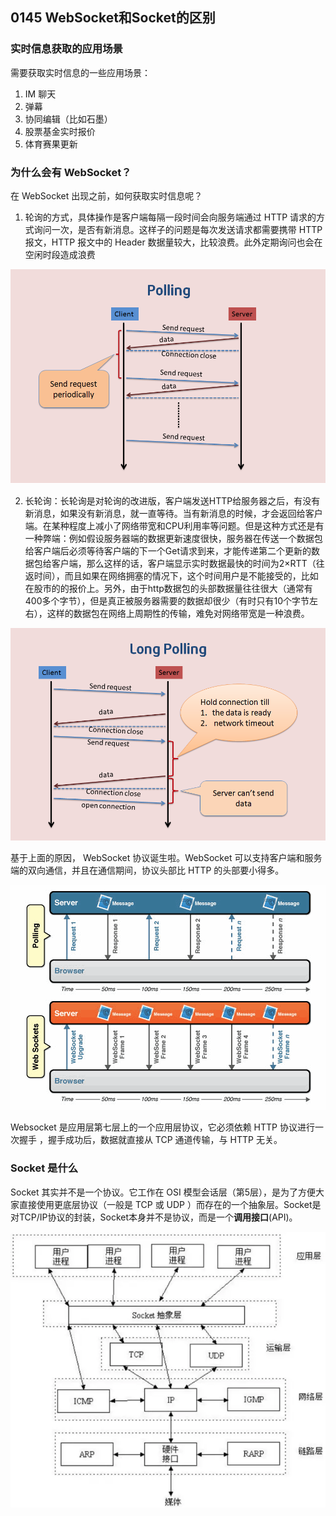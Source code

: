 ## 0145 WebSocket和Socket的区别



### 实时信息获取的应用场景

需要获取实时信息的一些应用场景：



1. IM 聊天
2. 弹幕
3. 协同编辑（比如石墨）
4. 股票基金实时报价
5. 体育赛果更新



### 为什么会有 WebSocket？



在 WebSocket 出现之前，如何获取实时信息呢？



1. 轮询的方式，具体操作是客户端每隔一段时间会向服务端通过 HTTP 请求的方式询问一次，是否有新消息。这样子的问题是每次发送请求都需要携带 HTTP 报文，HTTP 报文中的 Header 数据量较大，比较浪费。此外定期询问也会在空闲时段造成浪费

![1](1.png)

2. 长轮询：长轮询是对轮询的改进版，客户端发送HTTP给服务器之后，有没有新消息，如果没有新消息，就一直等待。当有新消息的时候，才会返回给客户端。在某种程度上减小了网络带宽和CPU利用率等问题。但是这种方式还是有一种弊端：例如假设服务器端的数据更新速度很快，服务器在传送一个数据包给客户端后必须等待客户端的下一个Get请求到来，才能传递第二个更新的数据包给客户端，那么这样的话，客户端显示实时数据最快的时间为2×RTT（往返时间），而且如果在网络拥塞的情况下，这个时间用户是不能接受的，比如在股市的的报价上。另外，由于http数据包的头部数据量往往很大（通常有400多个字节），但是真正被服务器需要的数据却很少（有时只有10个字节左右），这样的数据包在网络上周期性的传输，难免对网络带宽是一种浪费。

![](2.png)





基于上面的原因， WebSocket 协议诞生啦。WebSocket 可以支持客户端和服务端的双向通信，并且在通信期间，协议头部比 HTTP 的头部要小得多。



![](3.png)



Websocket 是应用层第七层上的一个应用层协议，它必须依赖 HTTP 协议进行一次握手 ，握手成功后，数据就直接从 TCP 通道传输，与 HTTP 无关。



### Socket 是什么

Socket 其实并不是一个协议。它工作在 OSI 模型会话层（第5层），是为了方便大家直接使用更底层协议（一般是 TCP 或 UDP ）而存在的一个抽象层。Socket是对TCP/IP协议的封装，Socket本身并不是协议，而是一个**调用接口**(API)。



![](4.png)